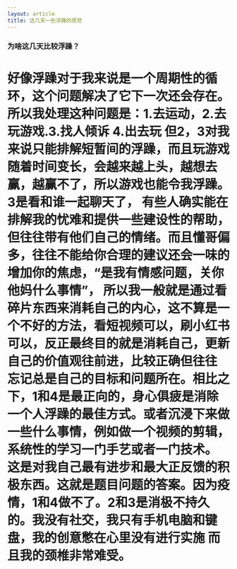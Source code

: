 ```yaml
---
layout: article
title: 这几天一些浮躁的感觉
---
```

<h3>为啥这几天比较浮躁？<h1>
<p>好像浮躁对于我来说是一个周期性的循环，这个问题解决了它下一次还会存在。所以我处理这种问题是：1.去运动，2.去玩游戏.3.找人倾诉 4.出去玩
  但2，3对我来说只能排解短暂间的浮躁，而且玩游戏随着时间变长，会越来越上头，越想去赢，越赢不了，所以游戏也能令我浮躁。3是看和谁一起聊天了，
  有些人确实能在排解我的忧难和提供一些建设性的帮助，但往往带有他们自己的情绪。而且懂哥偏多，往往不能给你合理的建议还会一味的增加你的焦虑，“是我有情感问题，关你他妈什么事情”，
  所以我一般就是通过看碎片东西来消耗自己的内心，这不算是一个不好的方法，看短视频可以，刷小红书可以，反正最终目的就是消耗自己，更新自己的价值观往前进，比较正确但往往
  忘记总是自己的目标和问题所在。相比之下，1和4是最正向的，身心俱疲是消除一个人浮躁的最佳方式。或者沉浸下来做一些什么事情，例如做一个视频的剪辑，系统性的学习一门手艺或者一门技术。
  这是对我自己最有进步和最大正反馈的积极东西。这就是题目问题的答案。因为疫情，1和4做不了。2和3是消极不持久的。我没有社交，我只有手机电脑和键盘，我的创意憋在心里没有进行实施
  而且我的颈椎非常难受。
